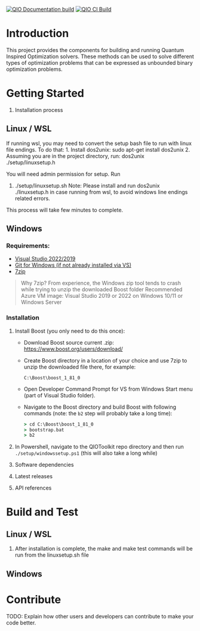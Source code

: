 [![QIO Documentation build](https://github.com/QIOToolkit/QIOToolkit/actions/workflows/qio-toolkit-ci-documentation.yaml/badge.svg?branch=feature%2Fci-workflow-integration)](https://github.com/QIOToolkit/QIOToolkit/actions/workflows/qio-toolkit-ci-documentation.yaml)
[![QIO CI Build](https://github.com/QIOToolkit/QIOToolkit/actions/workflows/qio-toolkit-ci-integration.yaml/badge.svg?branch=feature%2Fci-workflow-integration)](https://github.com/QIOToolkit/QIOToolkit/actions/workflows/qio-toolkit-ci-integration.yaml)

# Introduction 
This project provides the components for building and running Quantum Inspired Optimization solvers. These methods can be used to solve different types of optimization problems that can be expressed as unbounded binary optimization problems.

# Getting Started
1.	Installation process
## Linux / WSL
If running wsl, you may need to convert the setup bash file to run with linux file endings. To do that:
    1. Install dos2unix: sudo apt-get install dos2unix
    2. Assuming you are in the project directory, run: dos2unix ./setup/linuxsetup.h 

You will need admin permission for setup.
Run
1. ./setup/linuxsetup.sh 
    Note: Please install and run dos2unix ./linuxsetup.h in case running from wsl, to avoid windows line endings related errors. 

This process will take few minutes to complete.

## Windows

### Requirements:

* [Visual Studio 2022/2019](https://visualstudio.microsoft.com/)
* [Git for Windows (if not already installed via VS)](https://gitforwindows.org/)
* [7zip](https://www.7-zip.org/)
> Why 7zip? From experience, the Windows zip tool tends to crash while trying to unzip the downloaded Boost folder
Recommended Azure VM image: Visual Studio 2019 or 2022 on Windows 10/11 or Windows Server

### Installation

1.  Install Boost (you only need to do this once):
    * Download Boost source current .zip: https://www.boost.org/users/download/  
    * Create Boost directory in a location of your choice and use 7zip to unzip the downloaded file there, for example:

        `C:\Boost\boost_1_81_0`

    * Open Developer Command Prompt for VS from Windows Start menu (part of Visual Studio folder).
    * Navigate to the Boost directory and build Boost with following commands (note: the `b2` step will probably take a long time):  

        ```cmd
        > cd C:\Boost\boost_1_81_0
        > bootstrap.bat
        > b2 
        
        ```
2. In Powershell, navigate to the QIOToolkit repo directory and then run `./setup/windowssetup.ps1` (this will also take a long while)


2.	Software dependencies
3.	Latest releases
4.	API references

# Build and Test
## Linux / WSL
1. After installation is complete, the make and make test commands will be run from the linuxsetup.sh file

## Windows

# Contribute
TODO: Explain how other users and developers can contribute to make your code better. 
